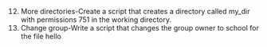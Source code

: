 12. More directories-Create a script that creates a directory called my_dir with permissions 751 in the working directory.
13. Change group-Write a script that changes the group owner to school for the file hello
